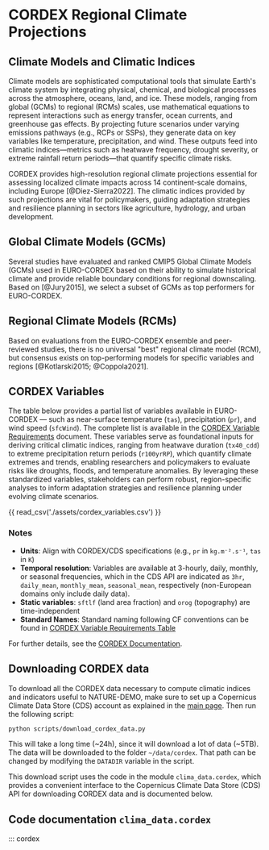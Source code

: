 # CORDEX Regional Climate Projections

## Climate Models and Climatic Indices

Climate models are sophisticated computational tools that simulate Earth's climate system by integrating physical, chemical, and biological processes across the atmosphere, oceans, land, and ice.
These models, ranging from global (GCMs) to regional (RCMs) scales, use mathematical equations to represent interactions such as energy transfer, ocean currents, and greenhouse gas effects.
By projecting future scenarios under varying emissions pathways (e.g., RCPs or SSPs), they generate data on key variables like temperature, precipitation, and wind.
These outputs feed into climatic indices—metrics such as heatwave frequency, drought severity, or extreme rainfall return periods—that quantify specific climate risks.

CORDEX provides high-resolution regional climate projections essential for assessing localized climate impacts across 14 continent-scale domains, including Europe [@Diez-Sierra2022].
The climatic indices provided by such projections are vital for policymakers, guiding adaptation strategies and resilience planning in sectors like agriculture, hydrology, and urban development.

## Global Climate Models (GCMs)

Several studies have evaluated and ranked CMIP5 Global Climate Models (GCMs) used in EURO-CORDEX based on their ability to simulate historical climate and provide reliable boundary conditions for regional downscaling.
Based on [@Jury2015], we select a subset of GCMs as top performers for EURO-CORDEX.

## Regional Climate Models (RCMs)

Based on evaluations from the EURO-CORDEX ensemble and peer-reviewed studies, there is no universal "best" regional climate model (RCM), but consensus exists on top-performing models for specific variables and regions [@Kotlarski2015; @Coppola2021].

## CORDEX Variables

The table below provides a partial list of variables available in EURO-CORDEX — such as near-surface temperature (`tas`), precipitation (`pr`), and wind speed (`sfcWind`).
The complete list is available in the [CORDEX Variable Requirements](https://is-enes-data.github.io/CORDEX_variables_requirement_table.pdf) document.
These variables serve as foundational inputs for deriving critical climatic indices, ranging from heatwave duration (`tx40_cdd`) to extreme precipitation return periods (`r100yrRP`), which quantify climate extremes and trends, enabling researchers and policymakers to evaluate risks like droughts, floods, and temperature anomalies.
By leveraging these standardized variables, stakeholders can perform robust, region-specific analyses to inform adaptation strategies and resilience planning under evolving climate scenarios.

{{ read_csv('./assets/cordex_variables.csv') }}

### Notes
- **Units**: Align with CORDEX/CDS specifications (e.g., `pr` in `kg.m⁻².s⁻¹`, `tas` in `K`)
- **Temporal resolution**: Variables are available at 3-hourly, daily, monthly, or seasonal frequencies, which in the CDS API are indicated as `3hr`, `daily_mean`, `monthly_mean`, `seasonal_mean`, respectively (non-European domains only include daily data).
- **Static variables**: `sftlf` (land area fraction) and `orog` (topography) are time-independent
- **Standard Names**: Standard naming following CF conventions can be found in [CORDEX Variable Requirements Table](https://is-enes-data.github.io/CORDEX_variables_requirement_table.pdf)

For further details, see the [CORDEX Documentation](https://confluence.ecmwf.int/display/CKB/CORDEX%3A+Regional+climate+projections).

## Downloading CORDEX data

To download all the CORDEX data necessary to compute climatic indices and indicators useful to NATURE-DEMO, make sure to set up a Copernicus Climate Data Store (CDS) account as explained in the [main page](index.md#setup).
Then run the following script:

```bash
python scripts/download_cordex_data.py
```

This will take a long time (~24h), since it will download a lot of data (~5TB).
The data will be downloaded to the folder `~/data/cordex`.
That path can be changed by modifying the `DATADIR` variable in the script.

This download script uses the code in the module `clima_data.cordex`, which provides a convenient interface to the Copernicus Climate Data Store (CDS) API for downloading CORDEX data and is documented below.

## Code documentation `clima_data.cordex`

::: cordex
